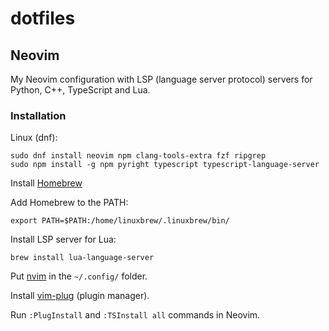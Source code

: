 # dotfiles
## Neovim
My Neovim configuration with LSP (language server protocol) servers for Python, C++, TypeScript and Lua.
### Installation
Linux (dnf):
```
sudo dnf install neovim npm clang-tools-extra fzf ripgrep
sudo npm install -g npm pyright typescript typescript-language-server
```

Install [Homebrew](https://brew.sh)

Add Homebrew to the PATH:

```
export PATH=$PATH:/home/linuxbrew/.linuxbrew/bin/
```

Install LSP server for Lua:

```
brew install lua-language-server
```

Put [nvim](https://github.com/kirill-imanuilov/dotfiles/tree/main/.config/nvim) in the `~/.config/` folder.

Install [vim-plug](https://github.com/junegunn/vim-plug) (plugin manager).

Run `:PlugInstall` and `:TSInstall all` commands in Neovim.
